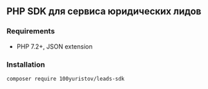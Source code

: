 ## PHP SDK для сервиса юридических лидов

### Requirements
* PHP 7.2+, JSON extension

### Installation
```
composer require 100yuristov/leads-sdk
```
